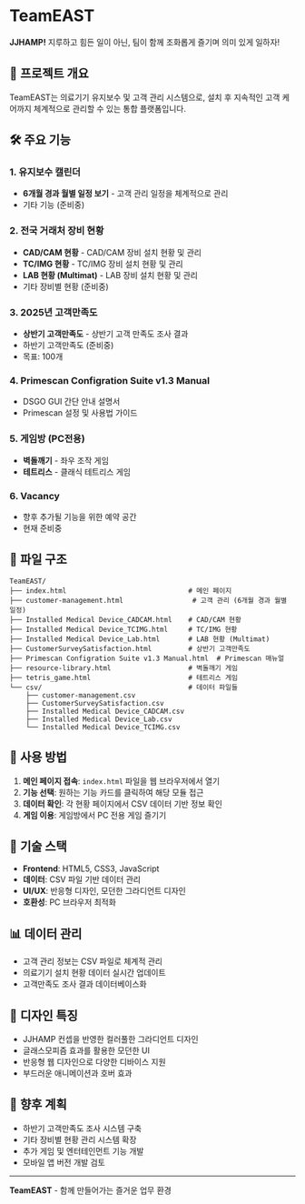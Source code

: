 # TeamEAST

**JJHAMP!** 지루하고 힘든 일이 아닌, 팀이 함께 조화롭게 즐기며 의미 있게 일하자!

## 🎯 프로젝트 개요

TeamEAST는 의료기기 유지보수 및 고객 관리 시스템으로, 설치 후 지속적인 고객 케어까지 체계적으로 관리할 수 있는 통합 플랫폼입니다.

## 🛠️ 주요 기능

### 1. 유지보수 캘린더
- **6개월 경과 월별 일정 보기** - 고객 관리 일정을 체계적으로 관리
- 기타 기능 (준비중)

### 2. 전국 거래처 장비 현황
- **CAD/CAM 현황** - CAD/CAM 장비 설치 현황 및 관리
- **TC/IMG 현황** - TC/IMG 장비 설치 현황 및 관리  
- **LAB 현황 (Multimat)** - LAB 장비 설치 현황 및 관리
- 기타 장비별 현황 (준비중)

### 3. 2025년 고객만족도
- **상반기 고객만족도** - 상반기 고객 만족도 조사 결과
- 하반기 고객만족도 (준비중)
- 목표: 100개

### 4. Primescan Configration Suite v1.3 Manual
- DSGO GUI 간단 안내 설명서
- Primescan 설정 및 사용법 가이드

### 5. 게임방 (PC전용)
- **벽돌깨기** - 좌우 조작 게임
- **테트리스** - 클래식 테트리스 게임

### 6. Vacancy
- 향후 추가될 기능을 위한 예약 공간
- 현재 준비중

## 📁 파일 구조

```
TeamEAST/
├── index.html                              # 메인 페이지
├── customer-management.html                 # 고객 관리 (6개월 경과 월별 일정)
├── Installed Medical Device_CADCAM.html    # CAD/CAM 현황
├── Installed Medical Device_TCIMG.html     # TC/IMG 현황  
├── Installed Medical Device_Lab.html       # LAB 현황 (Multimat)
├── CustomerSurveySatisfaction.html         # 상반기 고객만족도
├── Primescan Configration Suite v1.3 Manual.html  # Primescan 매뉴얼
├── resource-library.html                   # 벽돌깨기 게임
├── tetris_game.html                        # 테트리스 게임
└── csv/                                    # 데이터 파일들
    ├── customer-management.csv
    ├── CustomerSurveySatisfaction.csv
    ├── Installed Medical Device_CADCAM.csv
    ├── Installed Medical Device_Lab.csv
    └── Installed Medical Device_TCIMG.csv
```

## 🚀 사용 방법

1. **메인 페이지 접속**: `index.html` 파일을 웹 브라우저에서 열기
2. **기능 선택**: 원하는 기능 카드를 클릭하여 해당 모듈 접근
3. **데이터 확인**: 각 현황 페이지에서 CSV 데이터 기반 정보 확인
4. **게임 이용**: 게임방에서 PC 전용 게임 즐기기

## 🔧 기술 스택

- **Frontend**: HTML5, CSS3, JavaScript
- **데이터**: CSV 파일 기반 데이터 관리
- **UI/UX**: 반응형 디자인, 모던한 그라디언트 디자인
- **호환성**: PC 브라우저 최적화

## 📊 데이터 관리

- 고객 관리 정보는 CSV 파일로 체계적 관리
- 의료기기 설치 현황 데이터 실시간 업데이트
- 고객만족도 조사 결과 데이터베이스화

## 🎨 디자인 특징

- JJHAMP 컨셉을 반영한 컬러풀한 그라디언트 디자인
- 글래스모피즘 효과를 활용한 모던한 UI
- 반응형 웹 디자인으로 다양한 디바이스 지원
- 부드러운 애니메이션과 호버 효과

## 🔮 향후 계획

- 하반기 고객만족도 조사 시스템 구축
- 기타 장비별 현황 관리 시스템 확장
- 추가 게임 및 엔터테인먼트 기능 개발
- 모바일 앱 버전 개발 검토

---

**TeamEAST** - 함께 만들어가는 즐거운 업무 환경
